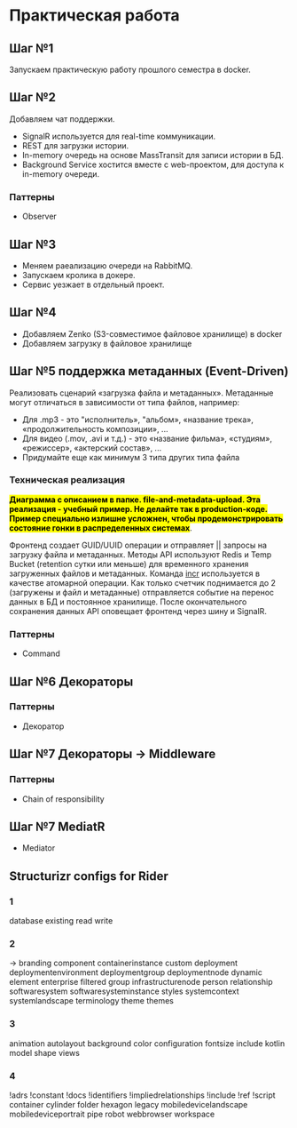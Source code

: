 # Практическая работа

## Шаг №1
Запускаем практическую работу прошлого семестра в docker. 

## Шаг №2
Добавляем чат поддержки.
- SignalR используется для real-time коммуникации.
- REST для загрузки истории.
- In-memory очередь на основе MassTransit для записи истории в БД.
- Background Service хостится вместе с web-проектом, для доступа к in-memory очереди.

### Паттерны
- Observer

## Шаг №3
- Меняем раеализацию очереди на RabbitMQ.
- Запускаем кролика в докере.
- Сервис уезжает в отдельный проект.

## Шаг №4
- Добавляем Zenko (S3-совместимое файловое хранилище) в docker
- Добавляем загрузку в файловое хранилище

## Шаг №5 поддержка метаданных (Event-Driven)
Реализовать сценарий «загрузка файла и метаданных». Метаданные могут отличаться в зависимости от типа файлов, например:
- Для .mp3 - это "исполнитель», "альбом», «название трека», «продолжительность композиции», ...
- Для видео (.mov, .avi и т.д.) - это «название фильма», «студиям», «режиссер», «актерский состав», ... 
- Придумайте еще как минимум 3 типа других типа файла

### Техническая реализация
<mark>**Диаграмма с описанием в папке. file-and-metadata-upload. Эта реализация - учебный пример. Не делайте так в production-коде. Пример специально излишне усложнен, чтобы продемонстрировать состояние
гонки в распределенных системах**</mark>.

Фронтенд создает GUID/UUID операции и отправляет || запросы на загрузку файла и метаданных. Методы API используют Redis и 
Temp Bucket (retention сутки или меньше) для временного хранения загруженных файлов и метаданных. Команда [incr](https://redis.io/commands/incr/)
используется в качестве атомарной операции. Как только счетчик поднимается до 2 (загружены и файл и метаданные) отправляется событие на перенос данных
в БД и постоянное хранилище. После окончательного сохранения данных API оповещает фронтенд через шину и SignalR.

### Паттерны
- Command

## Шаг №6 Декораторы

### Паттерны
- Декоратор

## Шаг №7 Декораторы -> Middleware

### Паттерны
- Chain of responsibility

## Шаг №7 MediatR
- Mediator

## Structurizr configs for Rider
### 1
database
existing
read
write

### 2
->
branding
component
containerinstance
custom
deployment
deploymentenvironment
deploymentgroup
deploymentnode
dynamic
element
enterprise
filtered
group
infrastructurenode
person
relationship
softwaresystem
softwaresysteminstance
styles
systemcontext
systemlandscape
terminology
theme
themes

### 3
animation
autolayout
background
color
configuration
fontsize
include
kotlin
model
shape
views

### 4
!adrs
!constant
!docs
!identifiers
!impliedrelationships
!include
!ref
!script
container
cylinder
folder
hexagon
legacy
mobiledevicelandscape
mobiledeviceportrait
pipe
robot
webbrowser
workspace